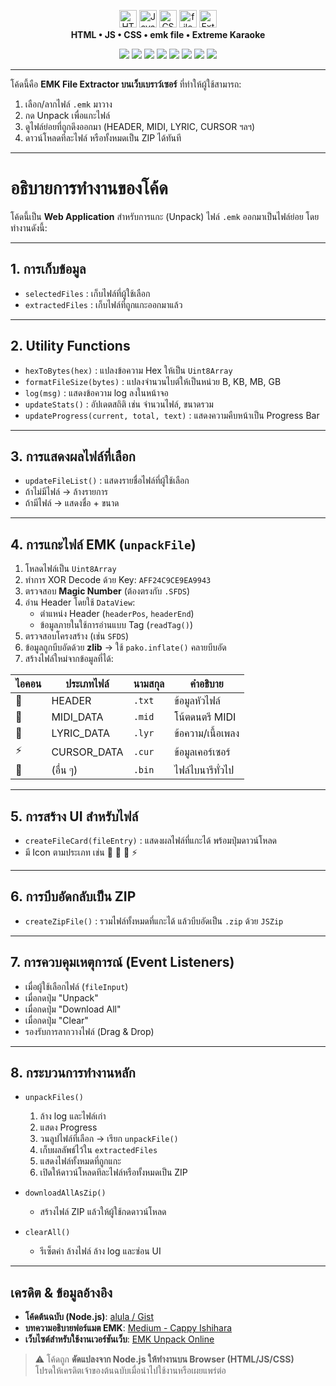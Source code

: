 <p align="center">
  <img src="https://img.icons8.com/color/48/000000/html-5.png" width="28" alt="HTML"/> 
  <img src="https://img.icons8.com/color/48/000000/javascript--v1.png" width="28" alt="JavaScript"/> 
  <img src="https://img.icons8.com/color/48/000000/css3.png" width="28" alt="CSS"/> 
  <img src="https://img.icons8.com/fluency/48/000000/file.png" width="28" alt="file"/> 
  <img src="https://img.icons8.com/fluency/48/000000/microphone.png" width="28" alt="Extreme Karaoke"/> 
  <br/>
  <strong>HTML • JS • CSS • emk file • Extreme Karaoke</strong>
</p>

<p align="center">
  <a href="#1-การเก็บข้อมูล"><img src="https://img.shields.io/badge/📦 การเก็บข้อมูล-blue?style=for-the-badge"></a>
  <a href="#2-utility-functions-ฟังก์ชันอำนวยความสะดวก"><img src="https://img.shields.io/badge/🛠️ Utility Functions-green?style=for-the-badge"></a>
  <a href="#3-การแสดงผลไฟล์ที่เลือก"><img src="https://img.shields.io/badge/📄 ไฟล์ที่เลือก-orange?style=for-the-badge"></a>
  <a href="#4-การแกะไฟล์-emk-unpackfile"><img src="https://img.shields.io/badge/🗂️ การแกะไฟล์ EMK-red?style=for-the-badge"></a>
  <a href="#5-การสร้าง-ui-สำหรับไฟล์"><img src="https://img.shields.io/badge/💻 UI Files-lightgrey?style=for-the-badge"></a>
  <a href="#6-การบีบอัดกลับเป็น-zip"><img src="https://img.shields.io/badge/🗜️ ZIP-yellow?style=for-the-badge"></a>
  <a href="#7-การควบคุมเหตุการณ์-event-listeners"><img src="https://img.shields.io/badge/🎛️ Events-purple?style=for-the-badge"></a>
  <a href="#8-กระบวนการทำงานหลัก"><img src="https://img.shields.io/badge/⚡ Flow-pink?style=for-the-badge"></a>
  
---
โค้ดนี้คือ **EMK File Extractor บนเว็บเบราว์เซอร์** ที่ทำให้ผู้ใช้สามารถ:  
1. เลือก/ลากไฟล์ `.emk` มาวาง  
2. กด Unpack เพื่อแกะไฟล์  
3. ดูไฟล์ย่อยที่ถูกดึงออกมา (HEADER, MIDI, LYRIC, CURSOR ฯลฯ)  
4. ดาวน์โหลดทีละไฟล์ หรือทั้งหมดเป็น ZIP ได้ทันที
---

# อธิบายการทำงานของโค้ด

โค้ดนี้เป็น **Web Application** สำหรับการแกะ (Unpack) ไฟล์ `.emk` ออกมาเป็นไฟล์ย่อย โดยทำงานดังนี้:

---

## 1. การเก็บข้อมูล
- `selectedFiles` : เก็บไฟล์ที่ผู้ใช้เลือก
- `extractedFiles` : เก็บไฟล์ที่ถูกแกะออกมาแล้ว

---

## 2. Utility Functions
- `hexToBytes(hex)` : แปลงข้อความ Hex ให้เป็น `Uint8Array`
- `formatFileSize(bytes)` : แปลงจำนวนไบต์ให้เป็นหน่วย B, KB, MB, GB
- `log(msg)` : แสดงข้อความ log ลงในหน้าจอ
- `updateStats()` : อัปเดตสถิติ เช่น จำนวนไฟล์, ขนาดรวม
- `updateProgress(current, total, text)` : แสดงความคืบหน้าเป็น Progress Bar

---

## 3. การแสดงผลไฟล์ที่เลือก
- `updateFileList()` : แสดงรายชื่อไฟล์ที่ผู้ใช้เลือก
- ถ้าไม่มีไฟล์ → ล้างรายการ
- ถ้ามีไฟล์ → แสดงชื่อ + ขนาด

---

## 4. การแกะไฟล์ EMK (`unpackFile`)
1. โหลดไฟล์เป็น `Uint8Array`  
2. ทำการ XOR Decode ด้วย Key: `AFF24C9CE9EA9943`  
3. ตรวจสอบ **Magic Number** (ต้องตรงกับ `.SFDS`)  
4. อ่าน Header โดยใช้ `DataView`:  
   - ตำแหน่ง Header (`headerPos`, `headerEnd`)  
   - ข้อมูลภายในใช้การอ่านแบบ Tag (`readTag()`)  
5. ตรวจสอบโครงสร้าง (เช่น `SFDS`)  
6. ข้อมูลถูกบีบอัดด้วย **zlib** → ใช้ `pako.inflate()` คลายบีบอัด  
7. สร้างไฟล์ใหม่จากข้อมูลที่ได้:  

| ไอคอน | ประเภทไฟล์   | นามสกุล | คำอธิบาย             |
|-------|--------------|---------|----------------------|
| 📝    | HEADER       | `.txt`  | ข้อมูลหัวไฟล์        |
| 🎵    | MIDI_DATA    | `.mid`  | โน้ตดนตรี MIDI       |
| 🎤    | LYRIC_DATA   | `.lyr`  | ข้อความ/เนื้อเพลง    |
| ⚡    | CURSOR_DATA  | `.cur`  | ข้อมูลเคอร์เซอร์     |
| 📄    | (อื่น ๆ)      | `.bin`  | ไฟล์ไบนารีทั่วไป     |

---

## 5. การสร้าง UI สำหรับไฟล์
- `createFileCard(fileEntry)` : แสดงผลไฟล์ที่แกะได้ พร้อมปุ่มดาวน์โหลด  
- มี Icon ตามประเภท เช่น 📝 🎵 🎤 ⚡  

---

## 6. การบีบอัดกลับเป็น ZIP
- `createZipFile()` : รวมไฟล์ทั้งหมดที่แกะได้ แล้วบีบอัดเป็น `.zip` ด้วย `JSZip`  

---

## 7. การควบคุมเหตุการณ์ (Event Listeners)
- เมื่อผู้ใช้เลือกไฟล์ (`fileInput`)  
- เมื่อกดปุ่ม "Unpack"  
- เมื่อกดปุ่ม "Download All"  
- เมื่อกดปุ่ม "Clear"  
- รองรับการลากวางไฟล์ (Drag & Drop)  

---

## 8. กระบวนการทำงานหลัก
- `unpackFiles()`  
  1. ล้าง log และไฟล์เก่า  
  2. แสดง Progress  
  3. วนลูปไฟล์ที่เลือก → เรียก `unpackFile()`  
  4. เก็บผลลัพธ์ไว้ใน `extractedFiles`  
  5. แสดงไฟล์ทั้งหมดที่ถูกแกะ  
  6. เปิดให้ดาวน์โหลดทีละไฟล์หรือทั้งหมดเป็น ZIP  

- `downloadAllAsZip()`  
  - สร้างไฟล์ ZIP แล้วให้ผู้ใช้กดดาวน์โหลด  

- `clearAll()`  
  - รีเซ็ตค่า ล้างไฟล์ ล้าง log และซ่อน UI
  
---

## เครดิต & ข้อมูลอ้างอิง

- **โค้ดต้นฉบับ (Node.js)**: [alula / Gist](https://gist.github.com/alula/2c1edc360772b3bcde4de85ca731ae71)  
- **บทความอธิบายฟอร์แมต EMK**: [Medium - Cappy Ishihara](https://medium.com/@cappy_ishihara/%E0%B8%A7%E0%B8%B4%E0%B8%98%E0%B8%B5%E0%B8%AD%E0%B9%88%E0%B8%B2%E0%B8%99%E0%B9%84%E0%B8%9F%E0%B8%A5%E0%B9%8C-emk-extreme-karaoke-%E0%B9%81%E0%B8%9A%E0%B8%9A%E0%B8%9A%E0%B9%89%E0%B8%B2%E0%B8%99%E0%B9%86-d684c5a0859d)  
- **เว็บไซต์สำหรับใช้งานเวอร์ชันเว็บ**: [EMK Unpack Online](https://voravit.serv00.net/emkunpack.html)  

> ⚠️ โค้ดถูก **ดัดแปลงจาก Node.js ให้ทำงานบน Browser (HTML/JS/CSS)**  
> โปรดให้เครดิตเจ้าของต้นฉบับเมื่อนำไปใช้งานหรือเผยแพร่ต่อ
